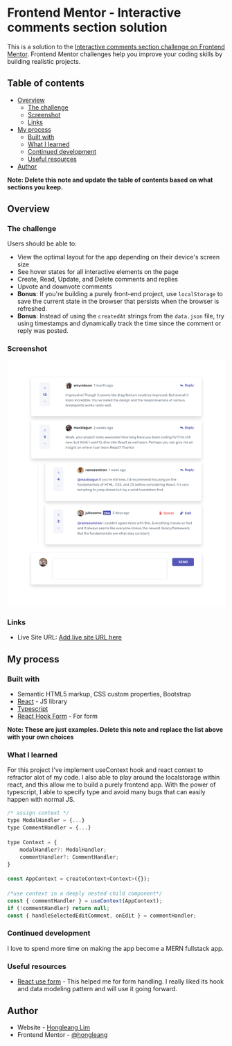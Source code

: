 # Frontend Mentor - Interactive comments section solution

This is a solution to the [Interactive comments section challenge on Frontend Mentor](https://www.frontendmentor.io/challenges/interactive-comments-section-iG1RugEG9). Frontend Mentor challenges help you improve your coding skills by building realistic projects. 

## Table of contents

- [Overview](#overview)
  - [The challenge](#the-challenge)
  - [Screenshot](#screenshot)
  - [Links](#links)
- [My process](#my-process)
  - [Built with](#built-with)
  - [What I learned](#what-i-learned)
  - [Continued development](#continued-development)
  - [Useful resources](#useful-resources)
- [Author](#author)

**Note: Delete this note and update the table of contents based on what sections you keep.**

## Overview

### The challenge

Users should be able to:

- View the optimal layout for the app depending on their device's screen size
- See hover states for all interactive elements on the page
- Create, Read, Update, and Delete comments and replies
- Upvote and downvote comments
- **Bonus**: If you're building a purely front-end project, use `localStorage` to save the current state in the browser that persists when the browser is refreshed.
- **Bonus**: Instead of using the `createdAt` strings from the `data.json` file, try using timestamps and dynamically track the time since the comment or reply was posted.

### Screenshot

![](./screenshot/screenshot-desktop.png)

### Links

<!-- - Solution URL: [Add solution URL here](https://your-solution-url.com) -->
- Live Site URL: [Add live site URL here](https://your-live-site-url.com)

## My process

### Built with

- Semantic HTML5 markup, CSS custom properties, Bootstrap
- [React](https://reactjs.org/) - JS library
- [Typescript](https://www.typescriptlang.org/)
- [React Hook Form](https://react-hook-form.com/) - For form

**Note: These are just examples. Delete this note and replace the list above with your own choices**

### What I learned

For this project I've implement useContext hook and react context to refractor alot of my code. I also able to play around the localstorage within react, and this allow me to build a purely frontend app. With the power of typescript, I able to specify type and avoid many bugs that can easily happen with normal JS.

```js
/* assign context */
type ModalHandler = {...}
type CommentHandler = {...}

type Context = {
    modalHandler?: ModalHandler;
    commentHandler?: CommentHandler;
}

const AppContext = createContext<Context>({});

/*use context in a deeply nested child component*/
const { commentHandler } = useContext(AppContext);
if (!commentHandler) return null;
const { handleSelectedEditComment, onEdit } = commentHandler;

```

### Continued development

I love to spend more time on making the app become a MERN fullstack app.

### Useful resources

- [React use form](https://react-hook-form.com/) - This helped me for form handling. I really liked its hook and data modeling pattern and will use it going forward.

## Author

- Website - [Hongleang Lim](https://web-dev-portfolio1066.netlify.app/)
- Frontend Mentor - [@hongleang](https://www.frontendmentor.io/profile/hongleang)
